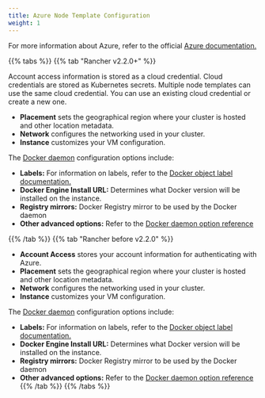 ```yaml
---
title: Azure Node Template Configuration
weight: 1
---
```


For more information about Azure, refer to the official [Azure documentation.](https://docs.microsoft.com/en-us/azure/?product=featured)

{{% tabs %}}
{{% tab "Rancher v2.2.0+" %}}

Account access information is stored as a cloud credential. Cloud credentials are stored as Kubernetes secrets. Multiple node templates can use the same cloud credential. You can use an existing cloud credential or create a new one. 

- **Placement** sets the geographical region where your cluster is hosted and other location metadata.
- **Network** configures the networking used in your cluster.
- **Instance** customizes your VM configuration.

The [Docker daemon](https://docs.docker.com/engine/docker-overview/#the-docker-daemon) configuration options include:

- **Labels:** For information on labels, refer to the [Docker object label documentation.](https://docs.docker.com/config/labels-custom-metadata/)
- **Docker Engine Install URL:** Determines what Docker version will be installed on the instance.
- **Registry mirrors:** Docker Registry mirror to be used by the Docker daemon
- **Other advanced options:** Refer to the [Docker daemon option reference](https://docs.docker.com/engine/reference/commandline/dockerd/)

{{% /tab %}}
{{% tab "Rancher before v2.2.0" %}}

- **Account Access** stores your account information for authenticating with Azure. 
- **Placement** sets the geographical region where your cluster is hosted and other location metadata.
- **Network** configures the networking used in your cluster.
- **Instance** customizes your VM configuration.

The [Docker daemon](https://docs.docker.com/engine/docker-overview/#the-docker-daemon) configuration options include:

- **Labels:** For information on labels, refer to the [Docker object label documentation.](https://docs.docker.com/config/labels-custom-metadata/)
- **Docker Engine Install URL:** Determines what Docker version will be installed on the instance.
- **Registry mirrors:** Docker Registry mirror to be used by the Docker daemon
- **Other advanced options:** Refer to the [Docker daemon option reference](https://docs.docker.com/engine/reference/commandline/dockerd/)
{{% /tab %}}
{{% /tabs %}}
